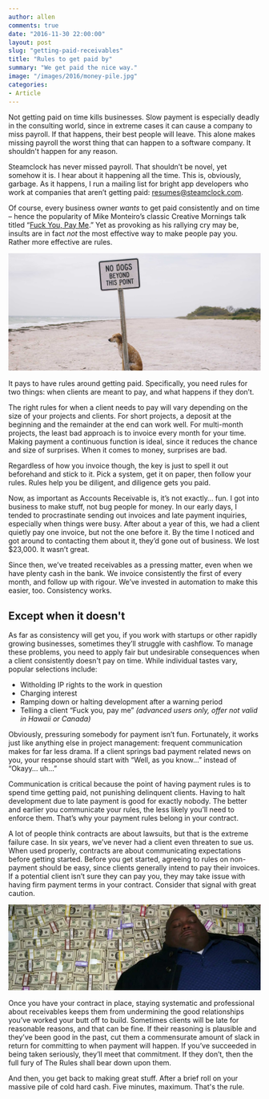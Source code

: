 ```yaml
---
author: allen
comments: true
date: "2016-11-30 22:00:00"
layout: post
slug: "getting-paid-receivables"
title: "Rules to get paid by"
summary: "We get paid the nice way."
image: "/images/2016/money-pile.jpg"
categories:
- Article
---
```


Not getting paid on time kills businesses. Slow payment is especially deadly in the consulting world, since in extreme cases it can cause a company to miss payroll. If that happens, their best people will leave. This alone makes missing payroll the worst thing that can happen to a software company. It shouldn't happen for any reason.

Steamclock has never missed payroll. That shouldn’t be novel, yet somehow it is. I hear about it happening all the time. This is, obviously, garbage. As it happens, I run a mailing list for bright app developers who work at companies that aren’t getting paid: [resumes@steamclock.com](mailto:resumes@steamclock.com).

Of course, every business owner *wants* to get paid consistently and on time &ndash; hence the popularity of Mike Monteiro’s classic Creative Mornings talk titled “[Fuck You, Pay Me](https://creativemornings.com/talks/mike-monteiro--2/1).” Yet as provoking as his rallying cry may be, insults are in fact *not* the most effective way to make people pay you. Rather more effective are rules.

<img src='/images/2016/dogs-rule.jpg'>

It pays to have rules around getting paid. Specifically, you need rules for two things: when clients are meant to pay, and what happens if they don’t.

The right rules for when a client needs to pay will vary depending on the size of your projects and clients. For short projects, a deposit at the beginning and the remainder at the end can work well. For multi-month projects, the least bad approach is to invoice every month for your time. Making payment a continuous function is ideal, since it reduces the chance and size of surprises. When it comes to money, surprises are bad.

Regardless of how you invoice though, the key is just to spell it out beforehand and stick to it. Pick a system, get it on paper, then follow your rules. Rules help you be diligent, and diligence gets you paid.

Now, as important as Accounts Receivable is, it’s not exactly… fun. I got into business to make stuff, not bug people for money. In our early days, I tended to procrastinate sending out invoices and late payment inquiries, especially when things were busy. After about a year of this, we had a client quietly pay one invoice, but not the one before it. By the time I noticed and got around to contacting them about it, they’d gone out of business. We lost $23,000. It wasn’t great.

Since then, we’ve treated receivables as a pressing matter, even when we have plenty cash in the bank. We invoice consistently the first of every month, and follow up with rigour. We’ve invested in automation to make this easier, too. Consistency works.

## Except when it doesn't

As far as consistency will get you, if you work with startups or other rapidly growing businesses, sometimes they’ll struggle with cashflow. To manage these problems, you need to apply fair but undesirable consequences when a client consistently doesn't pay on time. While individual tastes vary, popular selections include:

- Witholding IP rights to the work in question
- Charging interest
- Ramping down or halting development after a warning period
- Telling a client “Fuck you, pay me” *(advanced users only, offer not valid in Hawaii or Canada)*

Obviously, pressuring somebody for payment isn’t fun. Fortunately, it works just like anything else in project management: frequent communication makes for far less drama. If a client springs bad payment related news on you, your response should start with “Well, as you know…” instead of “Okayy… uh…”

Communication is critical because the point of having payment rules is to spend time getting paid, not punishing delinquent clients. Having to halt development due to late payment is good for exactly nobody. The better and earlier you communicate your rules, the less likely you’ll need to enforce them. That’s why your payment rules belong in your contract.

A lot of people think contracts are about lawsuits, but that is the extreme failure case. In six years, we’ve never had a client even threaten to sue us. When used properly, contracts are about communicating expectations before getting started. Before you get started, agreeing to rules on non-payment should be easy, since clients generally intend to pay their invoices. If a potential client isn’t sure they can pay you, they may take issue with having firm payment terms in your contract. Consider that signal with great caution.

<img src='/images/2016/money-pile.jpg'>

Once you have your contract in place, staying systematic and professional about receivables keeps them from undermining the good relationships you’ve worked your butt off to build. Sometimes clients will be late for reasonable reasons, and that can be fine. If their reasoning is plausible and they’ve been good in the past, cut them a commensurate amount of slack in return for committing to when payment will happen. If you’ve succeeded in being taken seriously, they’ll meet that commitment. If they don’t, then the full fury of The Rules shall bear down upon them.

And then, you get back to making great stuff. After a brief roll on your massive pile of cold hard cash. Five minutes, maximum. That's the rule.



